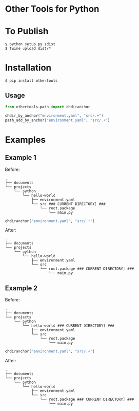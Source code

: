 # Other Tools for Python

# To Publish

```
$ python setup.py sdist
$ twine upload dist/*
```

# Installation

```
$ pip install othertools
```

## Usage

```python
from othertools.path import chdiranchor

chdir_by_anchor("environment.yaml", "src/.+")
path_add_by_anchor("environment.yaml", "src/.+")
```

# Examples

## Example 1

Before:
```
.
├── documents
└── projects
    └── python
        └── hello-world
            ├── environment.yaml
            └── src ### CURRENT DIRECTORY] ###
                └── root.package
                    └── main.py
```

```python
chdiranchor("environment.yaml", "src/.+")
```

After:
```
.
├── documents
└── projects
    └── python
        └── hello-world
            ├── environment.yaml
            └── src
                └── root.package ### CURRENT DIRECTORY] ###
                    └── main.py
```

## Example 2

Before:
```
.
├── documents
└── projects
    └── python
        └── hello-world ### CURRENT DIRECTORY] ###
            ├── environment.yaml
            └── src
                └── root.package
                    └── main.py
```

```python
chdiranchor("environment.yaml", "src/.+")
```

After:
```
.
├── documents
└── projects
    └── python
        └── hello-world
            ├── environment.yaml
            └── src
                └── root.package ### CURRENT DIRECTORY] ###
                    └── main.py
```
